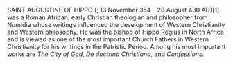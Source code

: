 SAINT AUGUSTINE OF HIPPO (; 13 November 354 – 28 August 430 AD)[1] was a Roman African, early Christian theologian and philosopher from Numidia whose writings influenced the development of Western Christianity and Western philosophy. He was the bishop of Hippo Regius in North Africa and is viewed as one of the most important Church Fathers in Western Christianity for his writings in the Patristic Period. Among his most important works are _The City of God_, _De doctrina Christiana_, and _Confessions_.
